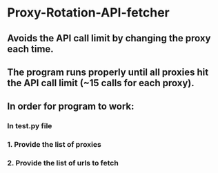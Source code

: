 # Proxy-Rotation-API-fetcher

## Avoids the API call limit by changing the proxy each time.
## The program runs properly until all proxies hit the API call limit (~15 calls for each proxy).

## In order for program to work:
### In test.py file
###  1. Provide the list of proxies
###  2. Provide the list of urls to fetch

